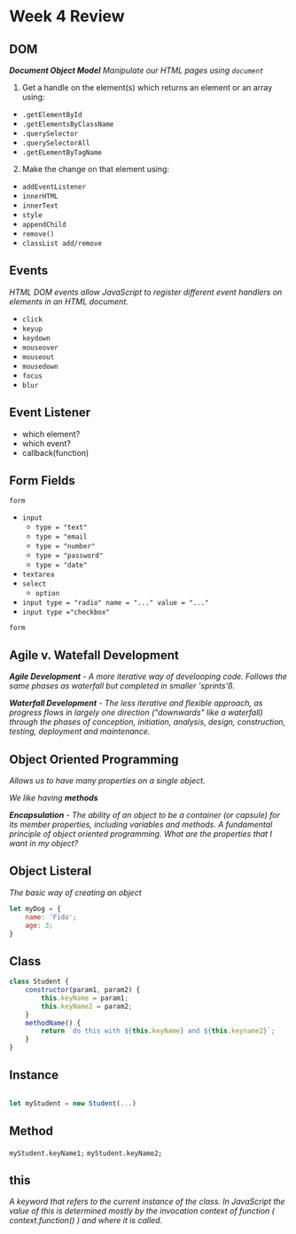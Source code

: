 # Week 4 Review

## DOM

*__Document Object Model__ Manipulate our HTML pages using `document`*

1. Get a handle on the element(s) which returns an element or an array using:

* `.getElementById`
* `.getElementsByClassName`
* `.querySelector`
* `.querySelectorAll`
* `.getELementByTagName`


2. Make the change on that element using:

* `addEventListener`
* `innerHTML`
* `innerText`
* `style`
* `appendChild`
* `remove()`
* `classList add/remove`

## Events

*HTML DOM events allow JavaScript to register different event handlers on elements in an HTML document.*

* `click`
* `keyup`
* `keydown`
* `mouseover`
* `mouseout`
* `mousedown`
* `focus`
* `blur`

## Event Listener

* which element?
* which event?
* callback(function)

## Form Fields

`form`

* `input`
	* `type = "text"`
	* `type = "email`
	* `type = "number"`
	* `type = "password"`
	* `type = "date"`
* `textarea`
* `select`
	* `option`
* `input type = "radio" name = "..." value = "..."`
* `input type ="checkbox"`

`form`

## Agile v. Watefall Development

*__Agile Development__ - A more iterative way of develooping code. Follows the same phases as waterfall but completed in smaller 'sprints'ß.*

*__Waterfall Development__ - The less iterative and flexible approach, as progress flows in largely one direction ("downwards" like a waterfall) through the phases of conception, initiation, analysis, design, construction, testing, deployment and maintenance.*

## Object Oriented Programming

*Allows us to have many properties on a single object.*

*We like having __methods__*

*__Encapsulation__ - The ability of an object to be a container (or capsule) for its member properties, including variables and methods. A fundamental principle of object oriented programming. What are the properties that I want in my object?*

## Object Listeral

*The basic way of creating an object*

```javascript
let myDog = {
	name: 'Fido';
	age: 3;
}

```

## Class

```javascript
class Student {
	constructor(param1, param2) {
		this.keyName = param1;
		this.keyName2 = param2;
	}
	methodName() {
		return `do this with ${this.keyName} and ${this.keyname2}`;
	}
}
```

## Instance

```javascript

let myStudent = new Student(...)
```


## Method

`myStudent.keyName1;`
`myStudent.keyName2;`

## this

*A keyword that refers to the current instance of the class. In JavaScript the value of this is determined mostly by the invocation context of function ( context.function() ) and where it is called.*





